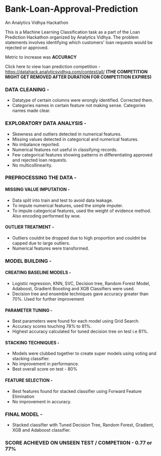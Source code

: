 # Bank-Loan-Approval-Prediction
An Analytics Vidhya Hackathon

This is a Machine Learning Classification task as a part of the Loan Prediction Hackathon organized by Analytics Vidhya. The problem statements involves identifying which customers' loan requests would be rejected or approved.

Metric to increase was **ACCURACY**

Click here to view loan prediction competition - https://datahack.analyticsvidhya.com/contest/all/
**(THE COMPETITION MIGHT GET REMOVED AFTER DURATION FOR COMPETITION EXPIRES)**

### DATA CLEANING - 
- Datatype of certain columns were wrongly identified. Corrected them. 
- Categories names in certain feature not making sense. Categories names made clear. 

### EXPLORATORY DATA ANALYSIS - 
- Skewness and outliers detected in numerical features.
- Missing values detected in categorical and numerical features.
- No imbalance reported.
- Numerical features not useful in classifying records.
- Few categorical features showing patterns in differentiating approved and rejected loan requests.
- No multicollinearity.

### PREPROCESSING THE DATA - 
#### MISSING VALUE IMPUTATION - 
- Data split into train and test to avoid data leakage.
- To impute numerical features, used the simple imputer.
- To impute categorical features, used the weight of evidence method. Also encoding performed by woe.

#### OUTLIER TREATMENT - 
- Outliers couldnt be dropped due to high proportion and couldnt be capped due to large outliers.
- Numerical features were transformed.

### MODEL BUILDING - 
#### CREATING BASELINE MODELS -
- Logistic regression, KNN, SVC, Decision tree, Random Forest Model, Adaboost, Gradient Boosting and XGB Classifiers were used.
- Decision tree and ensemble techniques gave accuracy greater than 70%. Used for further improvement

#### PARAMETER TUNING - 
- Best parameters were found for each model using Grid Search.
- Accuracy scores touching 78% to 81%.
- Highest accuracy calculated for tuned decision tree on test i.e 81%.

#### STACKING TECHNIQUES - 
- Models were clubbed together to create super models using voting and stacking classifier.
- No improvement in performance.
- Best overall score on test - 80%

#### FEATURE SELECTION - 
- Best features found for stacked classifier using Forward Feature Elimination
- No improvement in accuracy.

### FINAL MODEL - 
- Stacked classifier with Tuned Decision Tree, Random Forest, Gradient, XGB and Adaboost classifier.

### SCORE ACHIEVED ON UNSEEN TEST / COMPETIION - 0.77 or 77% 
